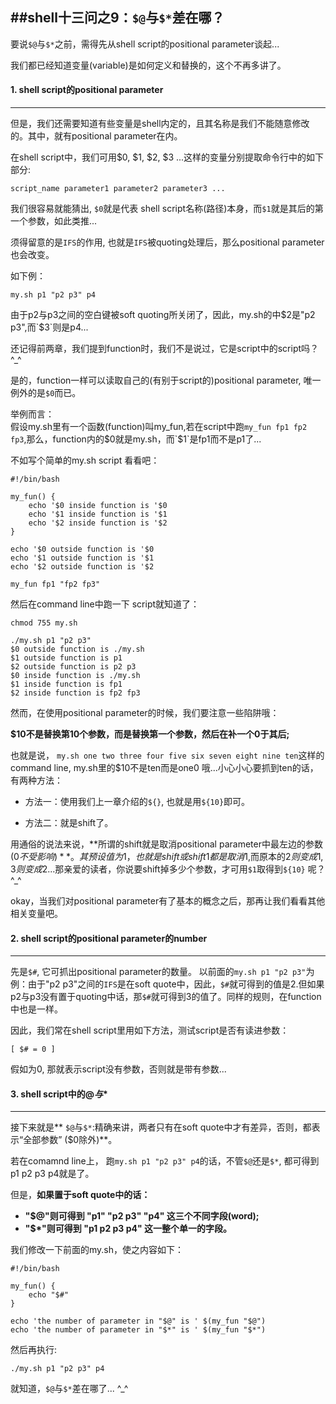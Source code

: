##shell十三问之9：`$@`与`$*`差在哪？
------

要说`$@`与`$*`之前，需得先从shell script的positional parameter谈起...

我们都已经知道变量(variable)是如何定义和替换的，这个不再多讲了。

#### 1. shell script的positional parameter
--------------

但是，我们还需要知道有些变量是shell内定的，且其名称是我们不能随意修改的。其中，就有positional parameter在内。

在shell script中，我们可用$0, $1, $2, $3 ...这样的变量分别提取命令行中的如下部分:
```shell
script_name parameter1 parameter2 parameter3 ...
```

我们很容易就能猜出, `$0`就是代表 shell script名称(路径)本身，而`$1`就是其后的第一个参数，如此类推...

须得留意的是`IFS`的作用, 也就是`IFS`被quoting处理后，那么positional parameter也会改变。

如下例：
```shell
my.sh p1 "p2 p3" p4
```
由于p2与p3之间的空白键被soft quoting所关闭了，因此，my.sh的中$2是"p2 p3",而`$3`则是p4...

还记得前两章，我们提到function时，我们不是说过，它是script中的script吗？^_^

是的，function一样可以读取自己的(有别于script的)positional parameter, 唯一例外的是`$0`而已。

举例而言：  
假设my.sh里有一个函数(function)叫my_fun,若在script中跑`my_fun fp1 fp2 fp3`,那么，function内的$0就是my.sh，而`$1`是fp1而不是p1了...

不如写个简单的my.sh script 看看吧：
```shell
#!/bin/bash

my_fun() {
    echo '$0 inside function is '$0
	echo '$1 inside function is '$1
	echo '$2 inside function is '$2
}

echo '$0 outside function is '$0
echo '$1 outside function is '$1
echo '$2 outside function is '$2

my_fun fp1 "fp2 fp3" 
```
然后在command line中跑一下 script就知道了：
```shell
chmod 755 my.sh

./my.sh p1 "p2 p3"
$0 outside function is ./my.sh
$1 outside function is p1
$2 outside function is p2 p3
$0 inside function is ./my.sh
$1 inside function is fp1
$2 inside function is fp2 fp3
```

然而，在使用positional parameter的时候，我们要注意一些陷阱哦：

**$10不是替换第10个参数，而是替换第一个参数，然后在补一个0于其后;**

也就是说， `my.sh one two three four five six seven eight nine ten`这样的command line, my.sh里的$10不是ten而是one0 哦...小心小心要抓到ten的话，有两种方法：

- 方法一：使用我们上一章介绍的`${}`, 也就是用`${10}`即可。

- 方法二：就是shift了。

用通俗的说法来说，**所谓的shift就是取消positional parameter中最左边的参数($0不受影响)**。其预设值为1，也就是shift 或shift 1 都是取消$1,而原本的$2则变成$1, $3则变成$2...那亲爱的读者，你说要shift掉多少个参数，才可用`$1`取得到`${10}` 呢？ ^_^

okay，当我们对positional parameter有了基本的概念之后，那再让我们看看其他相关变量吧。


#### 2. shell script的positional parameter的number
--------------

先是`$#`, 它可抓出positional parameter的数量。
以前面的`my.sh p1 "p2 p3"`为例：由于"p2 p3"之间的`IFS`是在soft quote中，因此，`$#`就可得到的值是2.但如果p2与p3没有置于quoting中话，那`$#`就可得到3的值了。同样的规则，在function中也是一样。  

因此，我们常在shell script里用如下方法，测试script是否有读进参数：
```shell
[ $# = 0 ]
```
假如为0, 那就表示script没有参数，否则就是带有参数...

#### 3. shell script中的$@与$*
-------------

接下来就是** `$@`与`$*`:精确来讲，两者只有在soft quote中才有差异，否则，都表示“全部参数” ($0除外)**。

若在comamnd line上， 跑`my.sh p1 "p2 p3" p4`的话，不管`$@`还是`$*`, 都可得到 p1 p2 p3 p4就是了。

但是，**如果置于soft quote中的话：**

- **"$@"则可得到 "p1" "p2 p3" "p4" 这三个不同字段(word);**
- **"$*"则可得到 "p1 p2 p3 p4" 这一整个单一的字段。**

我们修改一下前面的my.sh，使之内容如下：
```shell
#!/bin/bash

my_fun() {
	echo "$#"
}

echo 'the number of parameter in "$@" is ' $(my_fun "$@")
echo 'the number of parameter in "$*" is ' $(my_fun "$*")

```
然后再执行:
```shell
./my.sh p1 "p2 p3" p4
```
就知道，`$@`与`$*`差在哪了... ^_^
